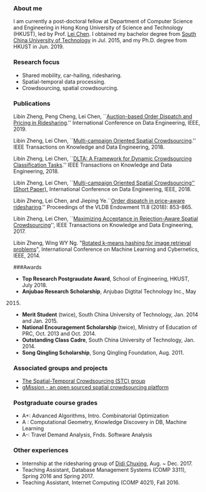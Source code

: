 ### About me  
I am currently a post-doctoral fellow at Department of Computer Science and Engineering in Hong Kong University of Science and Technology (HKUST), led by Prof. [Lei Chen](http://www.cse.ust.hk/~leichen/). I obtained my bachelor degree from [South China University of Technology](http://www.scut.edu.cn/new/) in Jul. 2015, and my Ph.D. degree from HKUST in Jun. 2019.


### Research focus  
- Shared mobility, car-hailing, ridesharing. 
- Spatial-temporal data processing. 
- Crowdsourcing,  spatial crowdsourcing.


### Publications
Libin Zheng, Peng Cheng, Lei Chen, ``[Auction-based Order Dispatch and Pricing in Ridesharing](https://ieeexplore.ieee.org/abstract/document/8731370).'' International Conference on Data Engineering, IEEE, 2019. 

Libin Zheng, Lei Chen, ``[Multi-campaign Oriented Spatial Crowdsourcing](https://ieeexplore.ieee.org/document/8613886).'' IEEE Transactions on Knowledge and Data Engineering, 2018.

Libin Zheng, Lei Chen, ``[DLTA: A Framework for Dynamic Crowdsourcing
Classification Tasks](https://ieeexplore.ieee.org/document/8391732/).'' IEEE Transactions on Knowledge and Data Engineering, 2018.


Libin Zheng, Lei Chen, ``[Multi-campaign Oriented Spatial Crowdsourcing'' (Short Paper)](https://ieeexplore.ieee.org/abstract/document/8509343), International Conference on Data Engineering, IEEE, 2018. 

Libin Zheng, Lei Chen, and Jieping Ye.``[Order dispatch in price-aware ridesharing](https://dl.acm.org/citation.cfm?id=3228387).'' Proceedings of the VLDB Endowment 11.8 (2018): 853-865.


Libin Zheng, Lei Chen, ``[Maximizing Acceptance in Rejection-Aware Spatial Crowdsourcing](http://ieeexplore.ieee.org/abstract/document/7867824/)'', IEEE Transactions on Knowledge and Data Engineering, 2017.

Libin Zheng, Wing WY Ng. "[Rotated k-means hashing for image retrieval problems](http://ieeexplore.ieee.org/document/7009121/)", International Conference on Machine Learning and Cybernetics, IEEE, 2014.

###Awards
- **Top Research Postgraudate Award**, School of Engineering, HKUST, July 2018.
- **Anjubao Research Scholarship**, Anjubao Digtital Technology Inc., May
2015.
- **Merit Student** (twice), South China University of Technology, Jan. 2014 and Jan. 2015. 
- **National Encouragement Scholarship** (twice), Ministry of Education of PRC, Oct. 2013 and Oct. 2014.
- **Outstanding Class Cadre**, South China University of Technology, Jan. 2014.
- **Song Qingling Scholarship**, Song Qingling Foundation, Aug. 2011.



### Associated groups and projects
- [The Spatial-Temporal Crowdsourcing (STC) group](http://www.cse.ust.hk/stc/)  
- [gMission - an open sourced spatial crowdsourcing platform](http://gmission.github.io/)

### Postgraduate course grades  
- A+: Advanced Algorithms, Intro. Combinatorial Optimization
- A :  Computational Geometry, Knowledge Discovery in DB, Machine Learning 
- A-: Travel Demand Analysis, Fnds. Software Analysis 

### Other experiences

- Internship at the ridesharing group of [Didi Chuxing](http://www.xiaojukeji.com/), Aug. ~ Dec. 2017.  
- Teaching Assistant, Database Management Systems (COMP 3311), Spring 2016 and Spring 2017.  
- Teaching Assistant, Internet Computing (COMP 4021), Fall 2016.


